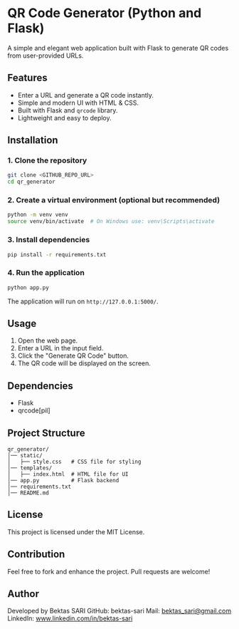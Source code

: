 # QR Code Generator (Python and Flask)

A simple and elegant web application built with Flask to generate QR codes from user-provided URLs.

## Features
- Enter a URL and generate a QR code instantly.
- Simple and modern UI with HTML & CSS.
- Built with Flask and `qrcode` library.
- Lightweight and easy to deploy.

## Installation

### 1. Clone the repository
```bash
git clone <GITHUB_REPO_URL>
cd qr_generator
```

### 2. Create a virtual environment (optional but recommended)
```bash
python -m venv venv
source venv/bin/activate  # On Windows use: venv\Scripts\activate
```

### 3. Install dependencies
```bash
pip install -r requirements.txt
```

### 4. Run the application
```bash
python app.py
```

The application will run on `http://127.0.0.1:5000/`.

## Usage
1. Open the web page.
2. Enter a URL in the input field.
3. Click the "Generate QR Code" button.
4. The QR code will be displayed on the screen.

## Dependencies
- Flask
- qrcode[pil]

## Project Structure
```
qr_generator/
│── static/
│   ├── style.css   # CSS file for styling
│── templates/
│   ├── index.html  # HTML file for UI
│── app.py          # Flask backend
│── requirements.txt
│── README.md
```

## License
This project is licensed under the MIT License.

## Contribution
Feel free to fork and enhance the project. 
Pull requests are welcome!

## Author
Developed by Bektas SARI
GitHub: bektas-sari 
Mail: bektas_sari@gmail.com
LinkedIn: www.linkedin.com/in/bektas-sari


